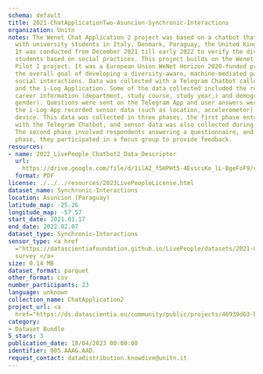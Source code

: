 ```yaml
---
schema: default
title: 2021-ChatApplicationTwo-Asuncion-Synchronic-Interactions
organization: Unitn
notes: The Wenet Chat Application 2 project was based on a chatbot that interacted
  with university students in Italy, Denmark, Paraguay, the United Kingdom, and Mongolia.
  It was conducted from December 2021 till early 2022 to verify the diversity among
  students based on social practices. This project builds on the Wenet Chat Application
  Pilot I project. It was a European Union WeNet Horizon 2020-funded project with
  the overall goal of developing a diversity-aware, machine-mediated paradigm for
  social interactions. Data was collected with a Telegram Chatbot called Ask4help
  and the i-Log Application. Some of the data collected included the respondent's
  career information (department, study course, study year,) and demographics (age,
  gender). Questions were sent on the Telegram App and user answers were recorded,
  the i-Log App recorded sensor data (such as location, accelerometer) from the user
  device. This data was collected in three phases, the first phase entailed interacting
  with the Telegram Chatbot, and sensor data was also collected during this phase.
  The second phase involved respondents answering a questionnaire, and in the third
  phase, they participated in a focus group to provide feedback.
resources:
- name: 2022_LivePeople_Chatbot2_Data_Descriptor
  url: 
    https://drive.google.com/file/d/1ilA2_f5HPHt5-4EvscsKo_lL-BgeFoF9/view?usp=sharing
  format: PDF
license: ./../../resources/2023LivePeopleLicense.html
dataset_name: Synchronic-Interactions
location: Asuncion (Paraguay)
latitude_map: -25.26
longitude_map: -57.57
start_date: 2021.01.17
end_date: 2022.02.07
dataset_type: Synchronic-Interactions
sensor_type: <a href 
  ="https://datascientiafoundation.github.io/LivePeople/datasets/2021-CH2-Asunci%C3%B3n-Questionnaire%20Exit%20Survey/">Exit
  survey </a>
size: 0.14 MB
dataset_format: parquet
other_format: csv
number_participants: 23
language: unknown
collection_name: ChatApplication2
project_url: <a 
  href="https://ds.datascientia.eu/community/public/projects/46939d63-b717-474c-9aa6-51773556248f">https://ds.datascientia.eu/community/public/projects/46939d63-b717-474c-9aa6-51773556248f</a>
category:
- Dataset Bundle
5_stars: 3
publication_date: 18/04/2023 00:00:00
identifier: 005.AAAG.AAD.
request_contact: datadistribution.knowdive@unitn.it
---
```


